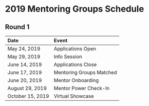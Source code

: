 # 2019 Mentoring Groups Schedule
## Round 1
|Date   |Event   |
|:---|:---|
|May 24, 2019   | Applications Open
|May 29, 2019   | Info Session
|June 14, 2019   | Applications Close
|June 17, 2019   | Mentoring Groups Matched
|June 20, 2019   | Mentor Onboarding
|August 29, 2019   | Mentor Power Check-In
|October 15, 2019   | Virtual Showcase
